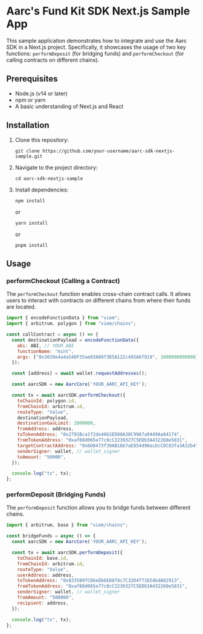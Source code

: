 # Aarc's Fund Kit SDK Next.js Sample App

This sample application demonstrates how to integrate and use the Aarc SDK in a Next.js project. Specifically, it showcases the usage of two key functions: `performDeposit` (for bridging funds) and `performCheckout` (for calling contracts on different chains).

## Prerequisites

- Node.js (v14 or later)
- npm or yarn
- A basic understanding of Next.js and React

## Installation

1. Clone this repository:
   ```
   git clone https://github.com/your-username/aarc-sdk-nextjs-sample.git
   ```

2. Navigate to the project directory:
   ```
   cd aarc-sdk-nextjs-sample
   ```

3. Install dependencies:
   ```
   npm install
   ```
   or
   ```
   yarn install
   ```
   or 
   ```
   pnpm install
   ```

## Usage

### performCheckout (Calling a Contract)

The `performCheckout` function enables cross-chain contract calls. It allows users to interact with contracts on different chains from where their funds are located.

```javascript
import { encodeFunctionData } from "viem";
import { arbitrum, polygon } from "viem/chains";

const callContract = async () => {
  const destinationPayload = encodeFunctionData({
    abi: ABI, // YOUR_ABI
    functionName: "mint",
    args: ["0x3039e4a4a540F35ae03A09f3D5A122c49566f919", 1000000000000],
  });

  const [address] = await wallet.requestAddresses();

  const aarcSDK = new AarcCore('YOUR_AARC_API_KEY');

  const tx = await aarcSDK.performCheckout({
    toChainId: polygon.id,
    fromChainId: arbitrum.id,
    routeType: "Value",
    destinationPayload,
    destinationGasLimit: 2000000,
    fromAddress: address,
    toTokenAddress: "0x2791Bca1f2de4661ED88A30C99A7a9449Aa84174",
    fromTokenAddress: "0xaf88d065e77c8cC2239327C5EDb3A432268e5831",
    targetContractAddress: "0x6D8473f39AB16b7aE854d90acDcCDC83fa3A32b4",
    senderSigner: wallet, // wallet_signer
    toAmount: "50000",
  });

  console.log("tx", tx);
};
```

### performDeposit (Bridging Funds)

The `performDeposit` function allows you to bridge funds between different chains.

```javascript
import { arbitrum, base } from "viem/chains";

const bridgeFunds = async () => {
  const aarcSDK = new AarcCore('YOUR_AARC_API_KEY');

  const tx = await aarcSDK.performDeposit({
    toChainId: base.id,
    fromChainId: arbitrum.id,
    routeType: "Value",
    userAddress: address,
    toTokenAddress: "0x833589fCD6eDb6E08f4c7C32D4f71b54bdA02913",
    fromTokenAddress: "0xaf88d065e77c8cC2239327C5EDb3A432268e5831",
    senderSigner: wallet, // wallet_signer
    fromAmount: "500000", 
    recipient: address,
  });

  console.log("tx", tx);
};
```